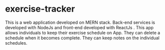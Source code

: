 # exercise-tracker
This is a web application developed on MERN stack. Back-end services is developed with NodeJs and front-end developed with ReactJs . This app allows individuals to keep their exercise schedule on App. They can delete a schedule when it becomes complete. They can keep notes on the individual schedules.
